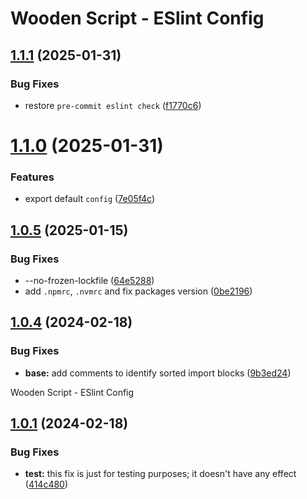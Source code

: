 # Wooden Script - ESlint Config

## [1.1.1](https://github.com/Alex-C-Madeira/eslint-config/compare/v1.1.0...v1.1.1) (2025-01-31)


### Bug Fixes

* restore `pre-commit eslint check` ([f1770c6](https://github.com/Alex-C-Madeira/eslint-config/commit/f1770c64e4961993bae5b2b876cf8e80fc2f9645))

# [1.1.0](https://github.com/Alex-C-Madeira/eslint-config/compare/v1.0.5...v1.1.0) (2025-01-31)


### Features

* export default `config` ([7e05f4c](https://github.com/Alex-C-Madeira/eslint-config/commit/7e05f4c9fd19989ff038c1172c245a0b4268b147))

## [1.0.5](https://github.com/Alex-C-Madeira/eslint-config/compare/v1.0.4...v1.0.5) (2025-01-15)


### Bug Fixes

* --no-frozen-lockfile ([64e5288](https://github.com/Alex-C-Madeira/eslint-config/commit/64e528880b01ff106767068779f1e554138fc83f))
* add `.npmrc`, `.nvmrc` and fix packages version ([0be2196](https://github.com/Alex-C-Madeira/eslint-config/commit/0be219682f228e217234599d37fb64571ed2a20f))

## [1.0.4](https://github.com/Alex-C-Madeira/eslint-config/compare/v1.0.3...v1.0.4) (2024-02-18)


### Bug Fixes

* **base:** add comments to identify sorted import blocks ([9b3ed24](https://github.com/Alex-C-Madeira/eslint-config/commit/9b3ed24175f1a41e93787fac506a7eb861a3f8f5))

Wooden Script - ESlint Config

## [1.0.1](https://github.com/Alex-C-Madeira/eslint-config/compare/v1.0.0...v1.0.1) (2024-02-18)


### Bug Fixes

* **test:** this fix is just for testing purposes; it doesn't have any effect ([414c480](https://github.com/Alex-C-Madeira/eslint-config/commit/414c480e75211eaf7e046411e40e4f8d848557cd))

